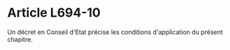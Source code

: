 # Article L694-10

Un décret en Conseil d'Etat précise les conditions d'application du présent chapitre.
